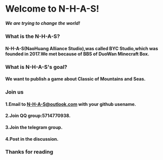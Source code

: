# Welcome to N-H-A-S!
##### We are trying to change the world!

### What is the N-H-A-S?
#### N-H-A-S(NaoHuang Alliance Studio),was called BYC Studio,which was founded in 2017.We met because of BBS of DuoWan Minecraft Box.

### What is N-H-A-S's goal?
#### We want to publish a game about Classic of Mountains and Seas.

### Join us
#### 1.Email to N-H-A-S@outlook.com with your github usename.
#### 2.Join QQ group:5714770938.
#### 3.Join the telegram group.
#### 4.Post in the discussion.

### Thanks for reading